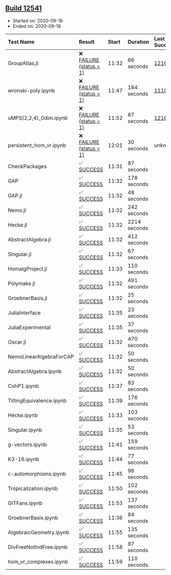 ## [Build 12541](https://oscarci.mathematik.uni-kl.de/job/oscar/12541/)

* Started on: 2020-09-18
* Ended on: 2020-09-18

| Test Name    | Result | Start | Duration | Last Success | First Failure |
|:-------------|:-------|:------|:---------|:-------------|:--------------|
| GroupAtlas.jl | ❌ [FAILURE (status = 1)](https://oscarci.mathematik.uni-kl.de/job/oscar/12541/artifact/logs/build-12541/GroupAtlas.jl.log) | 11:32 | 66 seconds | [12167](https://oscarci.mathematik.uni-kl.de/job/oscar/12167/) | [12168](https://oscarci.mathematik.uni-kl.de/job/oscar/12168/) |
| wronski-poly.ipynb | ❌ [FAILURE (status = 1)](https://oscarci.mathematik.uni-kl.de/job/oscar/12541/artifact/logs/build-12541/wronski-poly.ipynb.log) | 11:47 | 184 seconds | [11192](https://oscarci.mathematik.uni-kl.de/job/oscar/11192/) | [11193](https://oscarci.mathematik.uni-kl.de/job/oscar/11193/) |
| uMPS(2,2,4)_0dim.ipynb | ❌ [FAILURE (status = 1)](https://oscarci.mathematik.uni-kl.de/job/oscar/12541/artifact/logs/build-12541/uMPS-2-2-4-_0dim.ipynb.log) | 11:52 | 87 seconds | [12167](https://oscarci.mathematik.uni-kl.de/job/oscar/12167/) | [12168](https://oscarci.mathematik.uni-kl.de/job/oscar/12168/) |
| persistent_hom_vr.ipynb | ❌ [FAILURE (status = 1)](https://oscarci.mathematik.uni-kl.de/job/oscar/12541/artifact/logs/build-12541/persistent_hom_vr.ipynb.log) | 12:01 | 30 seconds | unknown | unknown |
| CheckPackages | ✅ [SUCCESS](https://oscarci.mathematik.uni-kl.de/job/oscar/12541/artifact/logs/build-12541/CheckPackages.log) | 11:31 | 87 seconds |  |  |
| GAP | ✅ [SUCCESS](https://oscarci.mathematik.uni-kl.de/job/oscar/12541/artifact/logs/build-12541/GAP.log) | 11:32 | 178 seconds |  |  |
| GAP.jl | ✅ [SUCCESS](https://oscarci.mathematik.uni-kl.de/job/oscar/12541/artifact/logs/build-12541/GAP.jl.log) | 11:32 | 48 seconds |  |  |
| Nemo.jl | ✅ [SUCCESS](https://oscarci.mathematik.uni-kl.de/job/oscar/12541/artifact/logs/build-12541/Nemo.jl.log) | 11:32 | 242 seconds |  |  |
| Hecke.jl | ✅ [SUCCESS](https://oscarci.mathematik.uni-kl.de/job/oscar/12541/artifact/logs/build-12541/Hecke.jl.log) | 11:32 | 2214 seconds |  |  |
| AbstractAlgebra.jl | ✅ [SUCCESS](https://oscarci.mathematik.uni-kl.de/job/oscar/12541/artifact/logs/build-12541/AbstractAlgebra.jl.log) | 11:32 | 412 seconds |  |  |
| Singular.jl | ✅ [SUCCESS](https://oscarci.mathematik.uni-kl.de/job/oscar/12541/artifact/logs/build-12541/Singular.jl.log) | 11:32 | 67 seconds |  |  |
| HomalgProject.jl | ✅ [SUCCESS](https://oscarci.mathematik.uni-kl.de/job/oscar/12541/artifact/logs/build-12541/HomalgProject.jl.log) | 11:33 | 110 seconds |  |  |
| Polymake.jl | ✅ [SUCCESS](https://oscarci.mathematik.uni-kl.de/job/oscar/12541/artifact/logs/build-12541/Polymake.jl.log) | 11:32 | 491 seconds |  |  |
| GroebnerBasis.jl | ✅ [SUCCESS](https://oscarci.mathematik.uni-kl.de/job/oscar/12541/artifact/logs/build-12541/GroebnerBasis.jl.log) | 11:32 | 25 seconds |  |  |
| JuliaInterface | ✅ [SUCCESS](https://oscarci.mathematik.uni-kl.de/job/oscar/12541/artifact/logs/build-12541/JuliaInterface.log) | 11:35 | 23 seconds |  |  |
| JuliaExperimental | ✅ [SUCCESS](https://oscarci.mathematik.uni-kl.de/job/oscar/12541/artifact/logs/build-12541/JuliaExperimental.log) | 11:35 | 37 seconds |  |  |
| Oscar.jl | ✅ [SUCCESS](https://oscarci.mathematik.uni-kl.de/job/oscar/12541/artifact/logs/build-12541/Oscar.jl.log) | 11:32 | 470 seconds |  |  |
| NemoLinearAlgebraForCAP | ✅ [SUCCESS](https://oscarci.mathematik.uni-kl.de/job/oscar/12541/artifact/logs/build-12541/NemoLinearAlgebraForCAP.log) | 11:32 | 50 seconds |  |  |
| AbstractAlgebra.ipynb | ✅ [SUCCESS](https://oscarci.mathematik.uni-kl.de/job/oscar/12541/artifact/logs/build-12541/AbstractAlgebra.ipynb.log) | 11:32 | 50 seconds |  |  |
| CohP1.ipynb | ✅ [SUCCESS](https://oscarci.mathematik.uni-kl.de/job/oscar/12541/artifact/logs/build-12541/CohP1.ipynb.log) | 11:37 | 83 seconds |  |  |
| TiltingEquivalence.ipynb | ✅ [SUCCESS](https://oscarci.mathematik.uni-kl.de/job/oscar/12541/artifact/logs/build-12541/TiltingEquivalence.ipynb.log) | 11:39 | 176 seconds |  |  |
| Hecke.ipynb | ✅ [SUCCESS](https://oscarci.mathematik.uni-kl.de/job/oscar/12541/artifact/logs/build-12541/Hecke.ipynb.log) | 11:33 | 103 seconds |  |  |
| Singular.ipynb | ✅ [SUCCESS](https://oscarci.mathematik.uni-kl.de/job/oscar/12541/artifact/logs/build-12541/Singular.ipynb.log) | 11:35 | 53 seconds |  |  |
| g-vectors.ipynb | ✅ [SUCCESS](https://oscarci.mathematik.uni-kl.de/job/oscar/12541/artifact/logs/build-12541/g-vectors.ipynb.log) | 11:41 | 159 seconds |  |  |
| K3-16.ipynb | ✅ [SUCCESS](https://oscarci.mathematik.uni-kl.de/job/oscar/12541/artifact/logs/build-12541/K3-16.ipynb.log) | 11:44 | 77 seconds |  |  |
| c-automorphisms.ipynb | ✅ [SUCCESS](https://oscarci.mathematik.uni-kl.de/job/oscar/12541/artifact/logs/build-12541/c-automorphisms.ipynb.log) | 11:45 | 96 seconds |  |  |
| Tropicalization.ipynb | ✅ [SUCCESS](https://oscarci.mathematik.uni-kl.de/job/oscar/12541/artifact/logs/build-12541/Tropicalization.ipynb.log) | 11:50 | 102 seconds |  |  |
| GITFans.ipynb | ✅ [SUCCESS](https://oscarci.mathematik.uni-kl.de/job/oscar/12541/artifact/logs/build-12541/GITFans.ipynb.log) | 11:53 | 137 seconds |  |  |
| GroebnerBasis.ipynb | ✅ [SUCCESS](https://oscarci.mathematik.uni-kl.de/job/oscar/12541/artifact/logs/build-12541/GroebnerBasis.ipynb.log) | 11:36 | 84 seconds |  |  |
| AlgebraicGeometry.ipynb | ✅ [SUCCESS](https://oscarci.mathematik.uni-kl.de/job/oscar/12541/artifact/logs/build-12541/AlgebraicGeometry.ipynb.log) | 11:55 | 135 seconds |  |  |
| DivFreeNotIndFree.ipynb | ✅ [SUCCESS](https://oscarci.mathematik.uni-kl.de/job/oscar/12541/artifact/logs/build-12541/DivFreeNotIndFree.ipynb.log) | 11:58 | 97 seconds |  |  |
| hom_vr_complexes.ipynb | ✅ [SUCCESS](https://oscarci.mathematik.uni-kl.de/job/oscar/12541/artifact/logs/build-12541/hom_vr_complexes.ipynb.log) | 11:59 | 110 seconds |  |  |

